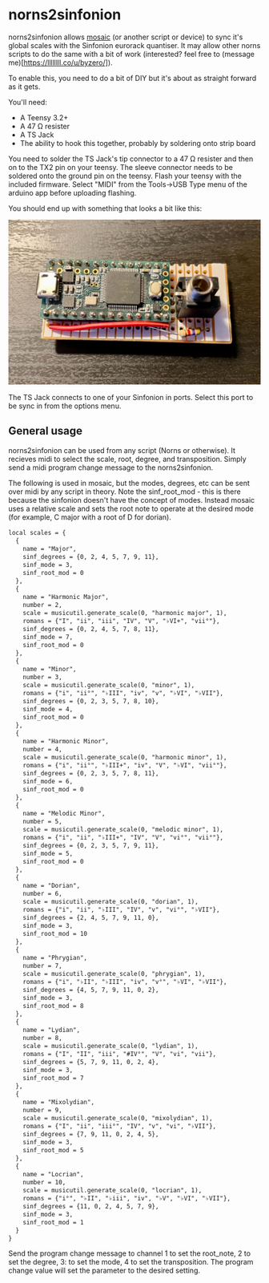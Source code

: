 # norns2sinfonion

norns2sinfonion allows [mosaic](https://github.com/subvertnormality/mosaic) (or another script or device) to sync it's global scales with the Sinfonion eurorack quantiser. It may allow other norns scripts to do the same with a bit of work (interested? feel free to (message me)[https://llllllll.co/u/byzero/]). 

To enable this, you need to do a bit of DIY but it's about as straight forward as it gets. 

You'll need:

* A Teensy 3.2+
* A 47 Ω resister
* A TS Jack
* The ability to hook this together, probably by soldering onto strip board

You need to solder the TS Jack's tip connector to a 47 Ω resister and then on to the TX2 pin on your teensy. The sleeve connector needs to be soldered onto the ground pin on the teensy. Flash your teensy with the included firmware. Select "MIDI" from the Tools->USB Type menu of the arduino app before uploading flashing.

You should end up with something that looks a bit like this:

![A built norns2sinfonion](https://github.com/subvertnormality/norns2sinfonion/blob/main/images/norns2sinfonion.jpg?raw=true)

The TS Jack connects to one of your Sinfonion in ports. Select this port to be sync in from the options menu.

## General usage

norns2sinfonion can be used from any script (Norns or otherwise). It recieves midi to select the scale, root, degree, and transposition. Simply send a midi program change message to the norns2sinfonion.

The following is used in mosaic, but the modes, degrees, etc can be sent over midi by any script in theory. Note the sinf_root_mod - this is there because the sinfonion doesn't have the concept of modes. Instead mosaic uses a relative scale and sets the root note to operate at the desired mode (for example, C major with a root of D for dorian).

```
local scales = {
  {
    name = "Major",
    sinf_degrees = {0, 2, 4, 5, 7, 9, 11},
    sinf_mode = 3,
    sinf_root_mod = 0
  },
  {
    name = "Harmonic Major",
    number = 2,
    scale = musicutil.generate_scale(0, "harmonic major", 1),
    romans = {"I", "ii", "iii", "IV", "V", "♭VI+", "vii°"},
    sinf_degrees = {0, 2, 4, 5, 7, 8, 11},
    sinf_mode = 7,
    sinf_root_mod = 0
  },
  {
    name = "Minor",
    number = 3,
    scale = musicutil.generate_scale(0, "minor", 1),
    romans = {"i", "ii°", "♭III", "iv", "v", "♭VI", "♭VII"},
    sinf_degrees = {0, 2, 3, 5, 7, 8, 10},
    sinf_mode = 4,
    sinf_root_mod = 0
  },
  {
    name = "Harmonic Minor",
    number = 4,
    scale = musicutil.generate_scale(0, "harmonic minor", 1),
    romans = {"i", "ii°", "♭III+", "iv", "V", "♭VI", "vii°"},
    sinf_degrees = {0, 2, 3, 5, 7, 8, 11},
    sinf_mode = 6,
    sinf_root_mod = 0
  },
  {
    name = "Melodic Minor",
    number = 5,
    scale = musicutil.generate_scale(0, "melodic minor", 1),
    romans = {"i", "ii", "♭III+", "IV", "V", "vi°", "vii°"},
    sinf_degrees = {0, 2, 3, 5, 7, 9, 11},
    sinf_mode = 5,
    sinf_root_mod = 0
  },
  {
    name = "Dorian",
    number = 6,
    scale = musicutil.generate_scale(0, "dorian", 1),
    romans = {"i", "ii", "♭III", "IV", "v", "vi°", "♭VII"},
    sinf_degrees = {2, 4, 5, 7, 9, 11, 0},
    sinf_mode = 3,
    sinf_root_mod = 10
  },
  {
    name = "Phrygian",
    number = 7,
    scale = musicutil.generate_scale(0, "phrygian", 1),
    romans = {"i", "♭II", "♭III", "iv", "v°", "♭VI", "♭VII"},
    sinf_degrees = {4, 5, 7, 9, 11, 0, 2},
    sinf_mode = 3,
    sinf_root_mod = 8
  },
  {
    name = "Lydian",
    number = 8,
    scale = musicutil.generate_scale(0, "lydian", 1),
    romans = {"I", "II", "iii", "#IV°", "V", "vi", "vii"},
    sinf_degrees = {5, 7, 9, 11, 0, 2, 4},
    sinf_mode = 3,
    sinf_root_mod = 7
  },
  {
    name = "Mixolydian",
    number = 9,
    scale = musicutil.generate_scale(0, "mixolydian", 1),
    romans = {"I", "ii", "iii°", "IV", "v", "vi", "♭VII"},
    sinf_degrees = {7, 9, 11, 0, 2, 4, 5},
    sinf_mode = 3,
    sinf_root_mod = 5
  },
  {
    name = "Locrian",
    number = 10,
    scale = musicutil.generate_scale(0, "locrian", 1),
    romans = {"i°", "♭II", "♭iii", "iv", "♭V", "♭VI", "♭VII"},
    sinf_degrees = {11, 0, 2, 4, 5, 7, 9},
    sinf_mode = 3,
    sinf_root_mod = 1
  }
}
```

Send the program change message to channel 1 to set the root_note, 2 to set the degree, 3: to set the mode, 4 to set the transposition. The program change value will set the parameter to the desired setting.